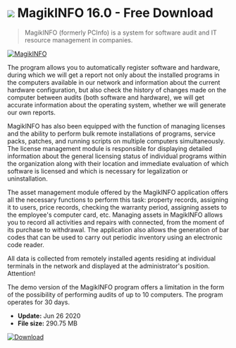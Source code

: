 # ![](https://cdn.softexe.net/static/icon/win.gif) MagikINFO 16.0 - Free Download

> MagikINFO (formerly PCInfo) is a system for software audit and IT resource management in companies.

[![MagikINFO](https://gallery.dpcdn.pl/imgc/Tools/13735/g_-_420x350_1.5_-_x20131120210900_0.png)](https://softexe.net/win/business/management/magikinfo:aahf.html)

The program allows you to automatically register software and hardware, during which we will get a report not only about the installed programs in the computers available in our network and information about the current hardware configuration, but also check the history of changes made on the computer between audits (both software and hardware), we will get accurate information about the operating system, whether we will generate our own reports.
 
 MagikINFO has also been equipped with the function of managing licenses and the ability to perform bulk remote installations of programs, service packs, patches, and running scripts on multiple computers simultaneously. The license management module is responsible for displaying detailed information about the general licensing status of individual programs within the organization along with their location and immediate evaluation of which software is licensed and which is necessary for legalization or uninstallation.
 
 The asset management module offered by the MagikINFO application offers all the necessary functions to perform this task: property records, assigning it to users, price records, checking the warranty period, assigning assets to the employee's computer card, etc. Managing assets in MagikINFO allows you to record all activities and repairs with connected, from the moment of its purchase to withdrawal. The application also allows the generation of bar codes that can be used to carry out periodic inventory using an electronic code reader.
 
 All data is collected from remotely installed agents residing at individual terminals in the network and displayed at the administrator's position. 
 Attention!
 
 The demo version of the MagikINFO program offers a limitation in the form of the possibility of performing audits of up to 10 computers. The program operates for 30 days.


- **Update:** Jun 26 2020
- **File size:** 290.75 MB

[![Download](https://cdn.softexe.net/static/img/download.png)](https://softexe.net/win/business/management/magikinfo:aahf.html)

